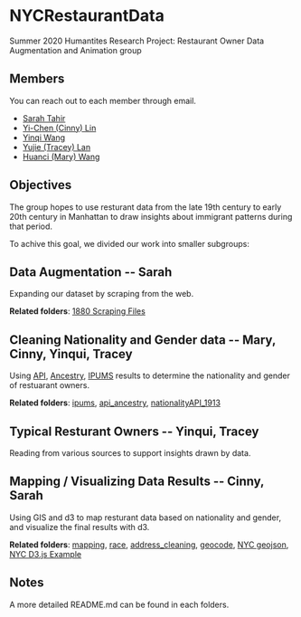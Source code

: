 # NYCRestaurantData

Summer 2020 Humantites Research Project: Restaurant Owner Data Augmentation and Animation group

## Members

You can reach out to each member through email.

- [Sarah Tahir](mailto:sat454@nyu.edu)
- [Yi-Chen (Cinny) Lin](mailto:ycl461@nyu.edu)
- [Yinqi Wang](mailto:yw3580@nyu.edu)
- [Yujie (Tracey) Lan](mailto:yl5535@nyu.edu)
- [Huanci (Mary) Wang](mailto:hw1685@nyu.edu)

## Objectives

The group hopes to use resturant data from the late 19th century to early 20th century in Manhattan to draw insights about immigrant patterns during that period.

To achive this goal, we divided our work into smaller subgroups:

## Data Augmentation -- Sarah

Expanding our dataset by scraping from the web.

**Related folders**: [1880 Scraping Files](https://github.com/CinnyLin/NYCRestaurantData/tree/master/scraping_files_1880)

## Cleaning Nationality and Gender data -- Mary, Cinny, Yinqui, Tracey

Using [API](https://v2.namsor.com), [Ancestry](https://www.ancestry.com), [IPUMS](http://ipums.org) results to determine the nationality and gender of restuarant owners.

**Related folders**: [ipums](https://github.com/CinnyLin/NYCRestaurantData/tree/master/ipums), [api_ancestry](https://github.com/CinnyLin/NYCRestaurantData/tree/master/api_ancestry), [nationalityAPI_1913](https://github.com/CinnyLin/NYCRestaurantData/tree/master/nationalityAPI_1913)

## Typical Resturant Owners -- Yinqui, Tracey

Reading from various sources to support insights drawn by data.

## Mapping / Visualizing Data Results -- Cinny, Sarah

Using GIS and d3 to map resturant data based on nationality and gender, and visualize the final results with d3.

**Related folders**: [mapping](https://github.com/CinnyLin/NYCRestaurantData/tree/master/mapping), [race](https://github.com/CinnyLin/NYCRestaurantData/tree/master/race), [address_cleaning](https://github.com/CinnyLin/NYCRestaurantData/tree/master/address_cleaning), [geocode](https://github.com/CinnyLin/NYCRestaurantData/tree/master/geocode), [NYC geojson](https://github.com/CinnyLin/NYCRestaurantData/tree/master/nyc-geojson), [NYC D3.js Example](https://github.com/CinnyLin/NYCRestaurantData/tree/master/nyc_d3_example)

## Notes

A more detailed README.md can be found in each folders.
